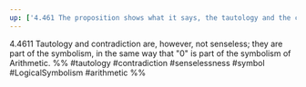 ```yaml
---
up: ['4.461 The proposition shows what it says, the tautology and the contradiction that they say nothing.']
---
```

4.4611 Tautology and contradiction are, however, not senseless; they are part of the symbolism, in the same way that "0" is part of the symbolism of Arithmetic.
%%
#tautology #contradiction #senselessness #symbol #LogicalSymbolism #arithmetic %%